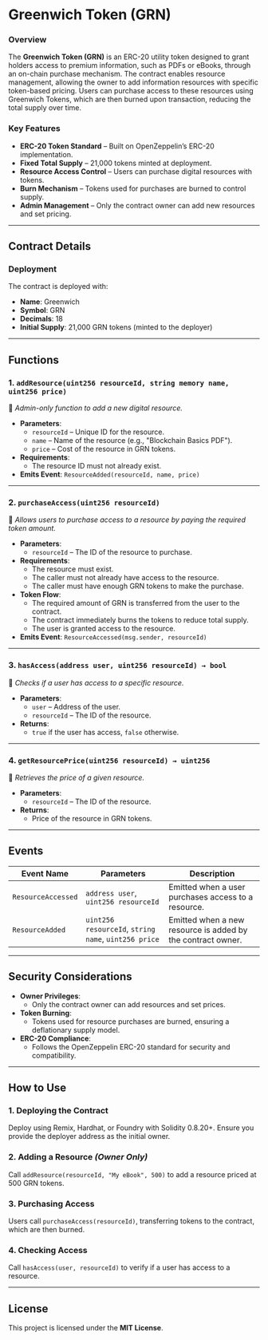# **Greenwich Token (GRN)**  

### **Overview**  
The **Greenwich Token (GRN)** is an ERC-20 utility token designed to grant holders access to premium information, such as PDFs or eBooks, through an on-chain purchase mechanism. The contract enables resource management, allowing the owner to add information resources with specific token-based pricing. Users can purchase access to these resources using Greenwich Tokens, which are then burned upon transaction, reducing the total supply over time.  

### **Key Features**  
- **ERC-20 Token Standard** – Built on OpenZeppelin’s ERC-20 implementation.  
- **Fixed Total Supply** – 21,000 tokens minted at deployment.  
- **Resource Access Control** – Users can purchase digital resources with tokens.  
- **Burn Mechanism** – Tokens used for purchases are burned to control supply.  
- **Admin Management** – Only the contract owner can add new resources and set pricing.  

---

## **Contract Details**  

### **Deployment**  
The contract is deployed with:  
- **Name**: Greenwich  
- **Symbol**: GRN  
- **Decimals**: 18  
- **Initial Supply**: 21,000 GRN tokens (minted to the deployer)  

---

## **Functions**  

### **1. `addResource(uint256 resourceId, string memory name, uint256 price)`**  
📌 *Admin-only function to add a new digital resource.*  

- **Parameters**:  
  - `resourceId` – Unique ID for the resource.  
  - `name` – Name of the resource (e.g., "Blockchain Basics PDF").  
  - `price` – Cost of the resource in GRN tokens.  
- **Requirements**:  
  - The resource ID must not already exist.  
- **Emits Event**: `ResourceAdded(resourceId, name, price)`  

---

### **2. `purchaseAccess(uint256 resourceId)`**  
📌 *Allows users to purchase access to a resource by paying the required token amount.*  

- **Parameters**:  
  - `resourceId` – The ID of the resource to purchase.  
- **Requirements**:  
  - The resource must exist.  
  - The caller must not already have access to the resource.  
  - The caller must have enough GRN tokens to make the purchase.  
- **Token Flow**:  
  - The required amount of GRN is transferred from the user to the contract.  
  - The contract immediately burns the tokens to reduce total supply.  
  - The user is granted access to the resource.  
- **Emits Event**: `ResourceAccessed(msg.sender, resourceId)`  

---

### **3. `hasAccess(address user, uint256 resourceId) → bool`**  
📌 *Checks if a user has access to a specific resource.*  

- **Parameters**:  
  - `user` – Address of the user.  
  - `resourceId` – The ID of the resource.  
- **Returns**:  
  - `true` if the user has access, `false` otherwise.  

---

### **4. `getResourcePrice(uint256 resourceId) → uint256`**  
📌 *Retrieves the price of a given resource.*  

- **Parameters**:  
  - `resourceId` – The ID of the resource.  
- **Returns**:  
  - Price of the resource in GRN tokens.  

---

## **Events**  

| Event Name        | Parameters                                           | Description |
|-------------------|------------------------------------------------------|-------------|
| `ResourceAccessed` | `address user`, `uint256 resourceId`                | Emitted when a user purchases access to a resource. |
| `ResourceAdded`   | `uint256 resourceId`, `string name`, `uint256 price` | Emitted when a new resource is added by the contract owner. |

---

## **Security Considerations**  

- **Owner Privileges**:  
  - Only the contract owner can add resources and set prices.  
- **Token Burning**:  
  - Tokens used for resource purchases are burned, ensuring a deflationary supply model.  
- **ERC-20 Compliance**:  
  - Follows the OpenZeppelin ERC-20 standard for security and compatibility.  

---

## **How to Use**  

### **1. Deploying the Contract**  
Deploy using Remix, Hardhat, or Foundry with Solidity 0.8.20+. Ensure you provide the deployer address as the initial owner.  

### **2. Adding a Resource** *(Owner Only)*  
Call `addResource(resourceId, "My eBook", 500)` to add a resource priced at 500 GRN tokens.  

### **3. Purchasing Access**  
Users call `purchaseAccess(resourceId)`, transferring tokens to the contract, which are then burned.  

### **4. Checking Access**  
Call `hasAccess(user, resourceId)` to verify if a user has access to a resource.  

---

## **License**  
This project is licensed under the **MIT License**.  
